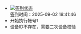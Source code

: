 - [![签到状态](https://github.com/p7wm/Cloud189-Actions/actions/workflows/main.yml/badge.svg?branch=main)](https://github.com/p7wm/Cloud189-Actions/actions/workflows/main.yml) <br> 签到时间：2025-09-02 18:41:46
- 开始执行帐号1
- 设备ID不存在，需要二次设备校验
